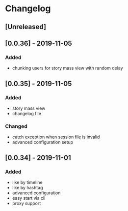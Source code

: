 # Changelog

## [Unreleased]

## [0.0.36] - 2019-11-05

### Added
- chunking users for story mass view with random delay

## [0.0.35] - 2019-11-05

### Added
- story mass view
- changelog file

### Changed

- catch exception when session file is invalid
- advanced configuration setup

## [0.0.34] - 2019-11-01

### Added

- like by timeline
- like by hashtag
- advanced configuration
- easy start via cli
- proxy support
